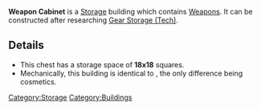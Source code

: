 **Weapon Cabinet** is a [Storage](Storage.md "wikilink") building which
contains [Weapons](Weapons.md "wikilink"). It can be constructed after
researching [Gear Storage (Tech)](Gear_Storage_(Tech).md "wikilink").

## Details

- This chest has a storage space of **18x18** squares.
- Mechanically, this building is identical to [](Weapon_Stand.md), the only difference being cosmetics.

[Category:Storage](Category:Storage "wikilink")
[Category:Buildings](Category:Buildings "wikilink")
